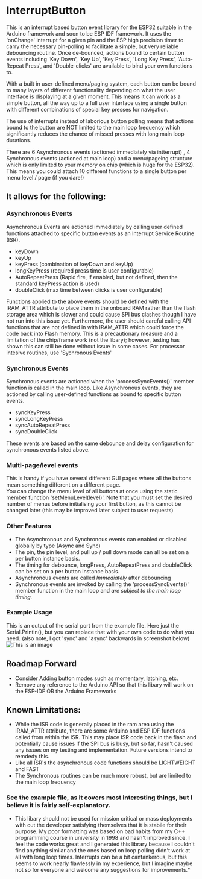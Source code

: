 # InterruptButton
This is an interrupt based button event library for the ESP32 suitable in the Arduino framework and soon to be ESP IDF framework. It uses the 'onChange' interrupt for a given pin and the ESP high precision timer to carry the necessary pin-polling to facilitate a simple, but very reliable debouncing routine.  Once de-bounced, actions bound to certain button events including 'Key Down', 'Key Up', 'Key Press', 'Long Key Press', 'Auto-Repeat Press', and 'Double-clicks' are available to bind your own functions to.

With a built in user-defined menu/paging system, each button can be bound to many layers of different functionality depending on what the user interface is displaying at a given moment.  This means it can work as a simple button, all the way up to a full user interface using a single button with different combinations of special key presses for navigation.

The use of interrupts instead of laborious button polling means that actions bound to the button are NOT limited to the main loop frequency which significantly reduces the chance of missed presses with long main loop durations.

There are 6 Asynchronous events (actioned immediately via intterrupt) , 4 Synchronous events (actioned at main loop) and a menu/pageing structure which is only limited to your memory on chip (which is huge for the ESP32).  This means you could attach 10 different functions to a single button per menu level / page (if you dare!)

## It allows for the following:

### Asynchronous Events 
Asynchronous Events are actioned immediately by calling user defined functions attached to specific button events as an Interrupt Service Routine (ISR).
  * keyDown
  * keyUp
  * keyPress (combination of keyDown and keyUp)
  * longKeyPress (required press time is user configurable)
  * AutoRepeatPress (Rapid fire, if enabled, but not defined, then the standard keyPress action is used)
  * doubleClick (max time between clicks is user configurable)
  
Functions applied to the above events should be defined with the IRAM_ATTR attribute to place them in the onboard RAM rather than the flash storage area which is slower and could cause SPI bus clashes though I have not run into this issue yet.  Furthermore, the user should careful calling API functions that are not defined in with IRAM_ATTR which could force the code back into Flash memory.  This is a precautionary measure and a limitation of the chip/frame work (not the libary); however, testing has shown this can still be done without issue in some cases.  For processor intesive routines, use 'Sychronous Events'
  
### Synchronous Events
Synchronous events are actioned when the 'processSyncEvents()' member function is called in the main loop.  Like Asynchronous events, they are actioned by calling user-defined functions as bound to specific button events.
  * syncKeyPress
  * syncLongKeyPress
  * syncAutoRepeatPress
  * syncDoubleClick

These events are based on the same debounce and delay configuration for synchronous events listed above.

### Multi-page/level events
  This is handy if you have several different GUI pages where all the buttons mean something different on a different page.  
  You can change the menu level of all buttons at once using the static member function 'setMenuLevel(level)'.  Note that you must set the desired number of menus before initialising your first button, as this cannot be changed later (this may be improved later subject to user requests)
  
### Other Features
  * The Asynchronous and Synchronous events can enabled or disabled globally by type (Async and Sync)
  * The pin, the pin level, and pull up / pull down mode can all be set on a per button instance basis.
  * The timing for debounce, longPress, AutoRepeatPress and doubleClick can be set on a per button instance basis.
  * Asynchronous events are called *Immediately* after debouncing
  * Synchronous events are invoked by calling the 'processSyncEvents()' member function in the main loop and *are subject to the main loop timing.*

### Example Usage
This is an output of the serial port from the example file.  Here just the Serial.Println(), but you can replace that with your own code to do what you need.  (also note, I got 'sync' and 'async' backwards in screenshot below)
![This is an image](https://github.com/rwmingis/InterruptButton/images/example.png)

## Roadmap Forward ##
  * Consider Adding button modes such as momentary, latching, etc.
  * Remove any reference to the Arduino API so that this libary will work on the ESP-IDF OR the Arduino Frameworks
  

## Known Limitations:
  * While the ISR code is generally placed in the ram area using the IRAM_ATTR attribute, there are some Arduino and ESP IDF functions called from within the ISR. This may place ISR code back in the flash and potentially cause issues if the SPI bus is busy, but so far, hasn't caused any issues on my testing and implementation.  Future versions intend to remdedy this.
  * Like all ISR's the asynchronous code functions should be LIGHTWEIGHT and FAST
  * The Synchronous routines can be much more robust, but are limited to the main loop frequency

### See the example file, as it covers most interesting things, but I believe it is fairly self-explanatory.

*  This libary should not be used for mission critical or mass deployments with out the developer satisfying themselves that it is stabile for their purpose.  My poor formatting was based on bad habits from my C++ programming course in university in 1998 and hasn't improved since.  I feel the code works great and I generated this library because I couldn't find anything similar and the ones based on loop polling didn't work at all with long loop times.  Interrupts can be a bit cantankerous, but this seems to work nearly flawlessly in my experience, but I imagine maybe not so for everyone and welcome any suggestions for improvements.*




